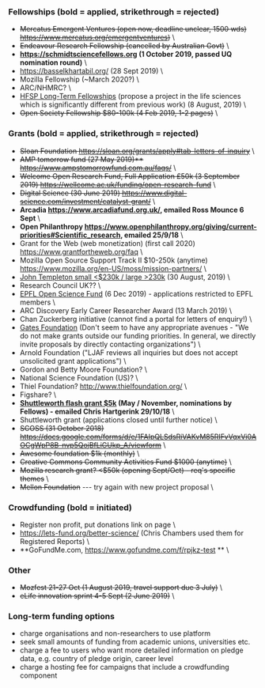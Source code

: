### Fellowships (bold = applied, strikethrough = rejected)
* ~~Mercatus Emergent Ventures (open now, deadline unclear, 1500 wds) https://www.mercatus.org/emergentventures)~~ \
* ~~Endeavour Research Fellowship (cancelled by Australian Govt)~~ \
* **https://schmidtsciencefellows.org (1 October 2019, passed UQ nomination round)** \
* https://basselkhartabil.org/ (28 Sept 2019) \
* Mozilla Fellowship (~March 2020?) \
* ARC/NHMRC? \
* [HFSP Long-Term Fellowships](http://www.hfsp.org/funding/postdoctoral-fellowships) (propose a project in the life sciences which is significantly different from previous work)  (8 August, 2019) \
* ~~Open Society Fellowship $80-100k (4 Feb 2019, 1-2 pages)~~ \

### Grants (bold = applied, strikethrough = rejected)
* ~~Sloan Foundation https://sloan.org/grants/apply#tab-letters-of-inquiry~~ \
* ~~AMP tomorrow fund (27 May 2019)** https://www.ampstomorrowfund.com.au/faqs/~~ \
* ~~Welcome Open Research Fund, Full Application £50k (3 September 2019) https://wellcome.ac.uk/funding/open-research-fund~~ \
* ~~Digital Science (30 June 2019) https://www.digital-science.com/investment/catalyst-grant/~~ \
* **Arcadia https://www.arcadiafund.org.uk/, emailed Ross Mounce 6 Sept** \
* **Open Philanthropy https://www.openphilanthropy.org/giving/current-priorities#Scientific_research, emailed 25/9/18** \
* Grant for the Web (web monetization) (first call 2020) https://www.grantfortheweb.org/faq \
* Mozilla Open Source Support Track II $10-250k (anytime) https://www.mozilla.org/en-US/moss/mission-partners/ \
* [John Templeton small <$230k / large >230k](https://templeton.org/grants/grant-calendar) (30 August, 2019)  \
* Research Council UK?? \
* [EPFL Open Science Fund](https://www.epfl.ch/research/open-science/in-practice/open-science-fund/) (6 Dec 2019) - applications restricted to EPFL members \
* ARC Discovery Early Career Researcher Award (13 March 2019) \
* Chan Zuckerberg initiative (cannot find a portal for letters of enquiry!) \
* [Gates Foundation](https://www.gatesfoundation.org/How-We-Work/General-Information/Grantseeker-FAQ) (Don't seem to have any appropriate avenues - "We do not make grants outside our funding priorities. In general, we directly invite proposals by directly contacting organizations") \
* Arnold Foundation ("LJAF reviews all inquiries but does not accept unsolicited grant applications") \
* Gordon and Betty Moore Foundation? \
* National Science Foundation (US)? \
* Thiel Foundation? http://www.thielfoundation.org/ \
* Figshare? \
* **[Shuttleworth flash grant $5k](https://www.shuttleworthfoundation.org/fellows/flash-grants/) (May / November, nominations by Fellows) - emailed Chris Hartgerink 29/10/18** \
* Shuttleworth grant (applications closed until further notice) \
* ~~SCOSS (31 October 2018) https://docs.google.com/forms/d/e/1FAIpQLSdsRiVAKvM85RIFvVqxVi0AOCgWpP8B-nvp5QojBfLiGUkp_A/viewform~~ \
* ~~Awesome foundation $1k (monthly)~~ \
* ~~Creative Commons Community Activities Fund $1000 (anytime)~~ \
* ~~Mozilla research grant? <$50k (opening Sept/Oct) - req's specific themes~~ \
* ~~Mellon Foundation~~ --- try again with new project proposal \

### Crowdfunding (bold = initiated)
* Register non profit, put donations link on page \
* https://lets-fund.org/better-science/ (Chris Chambers used them for Registered Reports) \
* **GoFundMe.com, https://www.gofundme.com/f/rpjkz-test ** \

### Other
* ~~Mozfest 21-27 Oct (1 August 2019, travel support due 3 July)~~ \
* ~~eLife innovation sprint 4-5 Sept (2 June 2019)~~ \

### Long-term funding options
* charge organisations and non-researchers to use platform
* seek small amounts of funding from academic unions, universities etc.
* charge a fee to users who want more detailed information on pledge data, e.g. country of pledge origin, career level
* charge a hosting fee for campaigns that include a crowdfunding component
